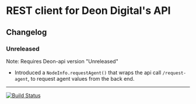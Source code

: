 
# REST client for Deon Digital's API

## Changelog

### Unreleased

Note: Requires Deon-api version "Unreleased"

* Introduced a `NodeInfo.requestAgent()` that wraps the api call `/request-agent`, to request agent values from the back end.

---

[![Build Status](https://travis-ci.com/deondigital/api-client.svg?branch=master)](https://travis-ci.com/deondigital/api-client)
